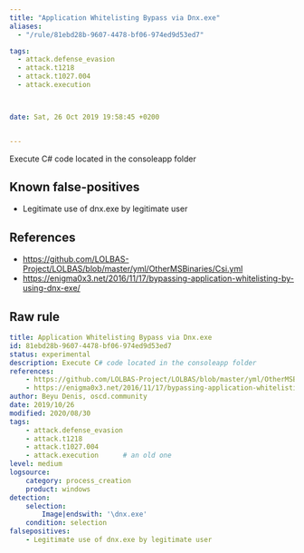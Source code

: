 ```yaml
---
title: "Application Whitelisting Bypass via Dnx.exe"
aliases:
  - "/rule/81ebd28b-9607-4478-bf06-974ed9d53ed7"

tags:
  - attack.defense_evasion
  - attack.t1218
  - attack.t1027.004
  - attack.execution



date: Sat, 26 Oct 2019 19:58:45 +0200


---
```


Execute C# code located in the consoleapp folder

<!--more-->


## Known false-positives

* Legitimate use of dnx.exe by legitimate user



## References

* https://github.com/LOLBAS-Project/LOLBAS/blob/master/yml/OtherMSBinaries/Csi.yml
* https://enigma0x3.net/2016/11/17/bypassing-application-whitelisting-by-using-dnx-exe/


## Raw rule
```yaml
title: Application Whitelisting Bypass via Dnx.exe
id: 81ebd28b-9607-4478-bf06-974ed9d53ed7
status: experimental
description: Execute C# code located in the consoleapp folder
references:
    - https://github.com/LOLBAS-Project/LOLBAS/blob/master/yml/OtherMSBinaries/Csi.yml
    - https://enigma0x3.net/2016/11/17/bypassing-application-whitelisting-by-using-dnx-exe/
author: Beyu Denis, oscd.community
date: 2019/10/26
modified: 2020/08/30
tags:
    - attack.defense_evasion
    - attack.t1218
    - attack.t1027.004
    - attack.execution      # an old one
level: medium
logsource:
    category: process_creation
    product: windows
detection:
    selection:
        Image|endswith: '\dnx.exe'
    condition: selection
falsepositives:
    - Legitimate use of dnx.exe by legitimate user

```
